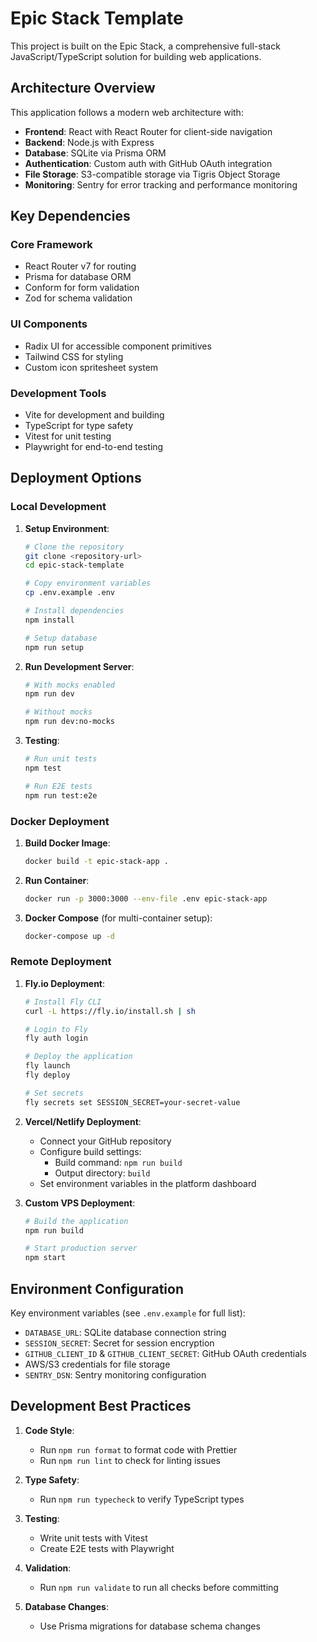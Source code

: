 # Epic Stack Template

This project is built on the Epic Stack, a comprehensive full-stack JavaScript/TypeScript solution for building web applications.

## Architecture Overview

This application follows a modern web architecture with:

- **Frontend**: React with React Router for client-side navigation
- **Backend**: Node.js with Express
- **Database**: SQLite via Prisma ORM
- **Authentication**: Custom auth with GitHub OAuth integration
- **File Storage**: S3-compatible storage via Tigris Object Storage
- **Monitoring**: Sentry for error tracking and performance monitoring

## Key Dependencies

### Core Framework
- React Router v7 for routing
- Prisma for database ORM
- Conform for form validation
- Zod for schema validation

### UI Components
- Radix UI for accessible component primitives
- Tailwind CSS for styling
- Custom icon spritesheet system

### Development Tools
- Vite for development and building
- TypeScript for type safety
- Vitest for unit testing
- Playwright for end-to-end testing

## Deployment Options

### Local Development

1. **Setup Environment**:
   ```bash
   # Clone the repository
   git clone <repository-url>
   cd epic-stack-template
   
   # Copy environment variables
   cp .env.example .env
   
   # Install dependencies
   npm install
   
   # Setup database
   npm run setup
   ```

2. **Run Development Server**:
   ```bash
   # With mocks enabled
   npm run dev
   
   # Without mocks
   npm run dev:no-mocks
   ```

3. **Testing**:
   ```bash
   # Run unit tests
   npm test
   
   # Run E2E tests
   npm run test:e2e
   ```

### Docker Deployment

1. **Build Docker Image**:
   ```bash
   docker build -t epic-stack-app .
   ```

2. **Run Container**:
   ```bash
   docker run -p 3000:3000 --env-file .env epic-stack-app
   ```

3. **Docker Compose** (for multi-container setup):
   ```bash
   docker-compose up -d
   ```

### Remote Deployment

1. **Fly.io Deployment**:
   ```bash
   # Install Fly CLI
   curl -L https://fly.io/install.sh | sh
   
   # Login to Fly
   fly auth login
   
   # Deploy the application
   fly launch
   fly deploy
   
   # Set secrets
   fly secrets set SESSION_SECRET=your-secret-value
   ```

2. **Vercel/Netlify Deployment**:
   - Connect your GitHub repository
   - Configure build settings:
     - Build command: `npm run build`
     - Output directory: `build`
   - Set environment variables in the platform dashboard

3. **Custom VPS Deployment**:
   ```bash
   # Build the application
   npm run build
   
   # Start production server
   npm start
   ```

## Environment Configuration

Key environment variables (see `.env.example` for full list):
- `DATABASE_URL`: SQLite database connection string
- `SESSION_SECRET`: Secret for session encryption
- `GITHUB_CLIENT_ID` & `GITHUB_CLIENT_SECRET`: GitHub OAuth credentials
- AWS/S3 credentials for file storage
- `SENTRY_DSN`: Sentry monitoring configuration

## Development Best Practices

1. **Code Style**:
   - Run `npm run format` to format code with Prettier
   - Run `npm run lint` to check for linting issues

2. **Type Safety**:
   - Run `npm run typecheck` to verify TypeScript types

3. **Testing**:
   - Write unit tests with Vitest
   - Create E2E tests with Playwright

4. **Validation**:
   - Run `npm run validate` to run all checks before committing

5. **Database Changes**:
   - Use Prisma migrations for database schema changes

